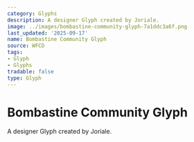 ```yaml
---
category: Glyphs
description: A designer Glyph created by Joriale.
image: ../images/bombastine-community-glyph-7a1ddc3a6f.png
last_updated: '2025-09-17'
name: Bombastine Community Glyph
source: WFCD
tags:
- Glyph
- Glyphs
tradable: false
type: Glyph
---
```


# Bombastine Community Glyph

A designer Glyph created by Joriale.

